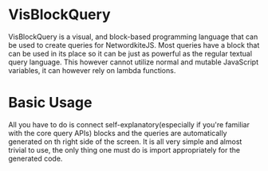 # VisBlockQuery
VisBlockQuery is a visual, and block-based programming language that can be used to create queries for NetwordkiteJS. Most queries have a block that can be used in its place so it can be just as powerful as the regular textual query language. This however cannot utilize normal and mutable JavaScript variables, it can however rely on lambda functions.

# Basic Usage
All you have to do is connect self-explanatory(especially if you're familiar with the core query APIs) blocks and the queries are automatically generated on th right side of the screen. It is all very simple and almost trivial to use, the only thing one must do is import appropriately for the generated code.